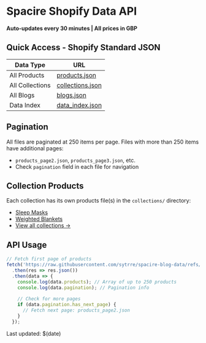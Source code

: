 # Spacire Shopify Data API

**Auto-updates every 30 minutes | All prices in GBP**

## Quick Access - Shopify Standard JSON

| Data Type | URL |
|-----------|-----|
| All Products | [products.json](https://raw.githubusercontent.com/sytrre/spacire-blog-data/refs/heads/main/products.json) |
| All Collections | [collections.json](https://raw.githubusercontent.com/sytrre/spacire-blog-data/refs/heads/main/collections.json) |
| All Blogs | [blogs.json](https://raw.githubusercontent.com/sytrre/spacire-blog-data/refs/heads/main/blogs.json) |
| Data Index | [data_index.json](https://raw.githubusercontent.com/sytrre/spacire-blog-data/refs/heads/main/data_index.json) |

## Pagination

All files are paginated at 250 items per page. Files with more than 250 items have additional pages:
- `products_page2.json`, `products_page3.json`, etc.
- Check `pagination` field in each file for navigation

## Collection Products

Each collection has its own products file(s) in the `collections/` directory:
- [Sleep Masks](https://raw.githubusercontent.com/sytrre/spacire-blog-data/refs/heads/main/collections/sleep-masks_products.json)
- [Weighted Blankets](https://raw.githubusercontent.com/sytrre/spacire-blog-data/refs/heads/main/collections/weighted-blankets_products.json)
- [View all collections →](./collections)

## API Usage

```javascript
// Fetch first page of products
fetch('https://raw.githubusercontent.com/sytrre/spacire-blog-data/refs/heads/main/products.json')
  .then(res => res.json())
  .then(data => {
    console.log(data.products); // Array of up to 250 products
    console.log(data.pagination); // Pagination info
    
    // Check for more pages
    if (data.pagination.has_next_page) {
      // Fetch next page: products_page2.json
    }
  });
```

Last updated: $(date)
